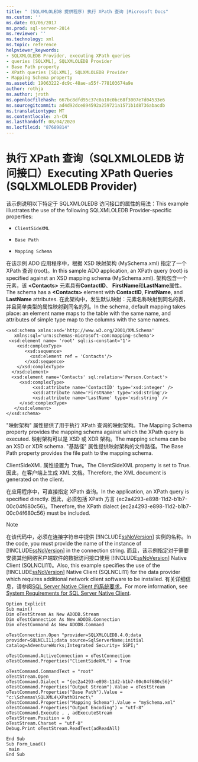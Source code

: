 ```yaml
---
title: " (SQLXMLOLEDB 提供程序) 执行 XPath 查询 |Microsoft Docs"
ms.custom: ''
ms.date: 03/06/2017
ms.prod: sql-server-2014
ms.reviewer: ''
ms.technology: xml
ms.topic: reference
helpviewer_keywords:
- SQLXMLOLEDB Provider, executing XPath queries
- queries [SQLXML], SQLXMLOLEDB Provider
- Base Path property
- XPath queries [SQLXML], SQLXMLOLEDB Provider
- Mapping Schema property
ms.assetid: 19063222-dc9c-48ae-a55f-778103674a9e
author: rothja
ms.author: jroth
ms.openlocfilehash: 667bc8dfd95c37c0a10c0bc68f3007e7d04533e6
ms.sourcegitcommit: ad4d92dce894592a259721a1571b1d8736abacdb
ms.translationtype: MT
ms.contentlocale: zh-CN
ms.lasthandoff: 08/04/2020
ms.locfileid: "87689814"
---
```

# <a name="executing-xpath-queries-sqlxmloledb-provider"></a><span data-ttu-id="4dad5-102">执行 XPath 查询（SQLXMLOLEDB 访问接口）</span><span class="sxs-lookup"><span data-stu-id="4dad5-102">Executing XPath Queries (SQLXMLOLEDB Provider)</span></span>
  <span data-ttu-id="4dad5-103">该示例说明以下特定于 SQLXMLOLEDB 访问接口的属性的用法：</span><span class="sxs-lookup"><span data-stu-id="4dad5-103">This example illustrates the use of the following SQLXMLOLEDB Provider-specific properties:</span></span>  
  
-   `ClientSideXML`  
  
-   `Base Path`  
  
-   `Mapping Schema`  
  
 <span data-ttu-id="4dad5-104">在该示例 ADO 应用程序中，根据 XSD 映射架构 (MySchema.xml) 指定了一个 XPath 查询 (root)。</span><span class="sxs-lookup"><span data-stu-id="4dad5-104">In this sample ADO application, an XPath query (root) is specified against an XSD mapping schema (MySchema.xml).</span></span> <span data-ttu-id="4dad5-105">架构包含一个元素，该 **\<Contacts>** 元素具有**ContactID**、 **FirstName**和**LastName**属性。</span><span class="sxs-lookup"><span data-stu-id="4dad5-105">The schema has a **\<Contacts>** element with **ContactID**, **FirstName**, and **LastName** attributes.</span></span> <span data-ttu-id="4dad5-106">在此架构中，发生默认映射：元素名称映射到同名的表，并且简单类型的属性映射到同名的列。</span><span class="sxs-lookup"><span data-stu-id="4dad5-106">In the schema, default mapping takes place: an element name maps to the table with the same name, and attributes of simple type map to the columns with the same names.</span></span>  
  
```  
<xsd:schema xmlns:xsd='http://www.w3.org/2001/XMLSchema'  
   xmlns:sql='urn:schemas-microsoft-com:mapping-schema'>  
 <xsd:element name= 'root' sql:is-constant='1'>   
    <xsd:complexType>  
       <xsd:sequence>  
         <xsd:element ref = 'Contacts'/>  
       </xsd:sequence>  
    </xsd:complexType>  
  </xsd:element>  
  <xsd:element name='Contacts' sql:relation='Person.Contact'>   
     <xsd:complexType>  
          <xsd:attribute name='ContactID' type='xsd:integer' />  
          <xsd:attribute name='FirstName' type='xsd:string'/>   
          <xsd:attribute name='LastName' type='xsd:string' />   
     </xsd:complexType>  
   </xsd:element>  
</xsd:schema>  
```  
  
 <span data-ttu-id="4dad5-107">"映射架构" 属性提供了用于执行 XPath 查询的映射架构。</span><span class="sxs-lookup"><span data-stu-id="4dad5-107">The Mapping Schema property provides the mapping schema against which the XPath query is executed.</span></span> <span data-ttu-id="4dad5-108">映射架构可以是 XSD 或 XDR 架构。</span><span class="sxs-lookup"><span data-stu-id="4dad5-108">The mapping schema can be an XSD or XDR schema.</span></span> <span data-ttu-id="4dad5-109">"基路径" 属性提供映射架构的文件路径。</span><span class="sxs-lookup"><span data-stu-id="4dad5-109">The Base Path property provides the file path to the mapping schema.</span></span>  
  
 <span data-ttu-id="4dad5-110">ClientSideXML 属性设置为 True。</span><span class="sxs-lookup"><span data-stu-id="4dad5-110">The ClientSideXML property is set to True.</span></span> <span data-ttu-id="4dad5-111">因此，在客户端上生成 XML 文档。</span><span class="sxs-lookup"><span data-stu-id="4dad5-111">Therefore, the XML document is generated on the client.</span></span>  
  
 <span data-ttu-id="4dad5-112">在应用程序中，可直接指定 XPath 查询。</span><span class="sxs-lookup"><span data-stu-id="4dad5-112">In the application, an XPath query is specified directly.</span></span> <span data-ttu-id="4dad5-113">因此，必须包括 XPath 方言 {ec2a4293-e898-11d2-b1b7-00c04f680c56}。</span><span class="sxs-lookup"><span data-stu-id="4dad5-113">Therefore, the XPath dialect {ec2a4293-e898-11d2-b1b7-00c04f680c56} must be included.</span></span>  
  
> [!NOTE]  
>  <span data-ttu-id="4dad5-114">在该代码中，必须在连接字符串中提供 [!INCLUDE[ssNoVersion](../../../includes/ssnoversion-md.md)] 实例的名称。</span><span class="sxs-lookup"><span data-stu-id="4dad5-114">In the code, you must provide the name of the instance of [!INCLUDE[ssNoVersion](../../../includes/ssnoversion-md.md)] in the connection string.</span></span> <span data-ttu-id="4dad5-115">而且，该示例指定对于需要安装其他网络客户端软件的数据访问接口使用 [!INCLUDE[ssNoVersion](../../../includes/ssnoversion-md.md)] Native Client (SQLNCLI11)。</span><span class="sxs-lookup"><span data-stu-id="4dad5-115">Also, this example specifies the use of the [!INCLUDE[ssNoVersion](../../../includes/ssnoversion-md.md)] Native Client (SQLNCLI11) for the data provider which requires additional network client software to be installed.</span></span> <span data-ttu-id="4dad5-116">有关详细信息，请参阅[SQL Server Native Client 的系统要求](../../native-client/system-requirements-for-sql-server-native-client.md)。</span><span class="sxs-lookup"><span data-stu-id="4dad5-116">For more information, see [System Requirements for SQL Server Native Client](../../native-client/system-requirements-for-sql-server-native-client.md).</span></span>  
  
```  
Option Explicit  
Sub main()  
Dim oTestStream As New ADODB.Stream  
Dim oTestConnection As New ADODB.Connection  
Dim oTestCommand As New ADODB.Command  
  
oTestConnection.Open "provider=SQLXMLOLEDB.4.0;data provider=SQLNCLI11;data source=SqlServerName;initial catalog=AdventureWorks;Integrated Security= SSPI;"  
  
oTestCommand.ActiveConnection = oTestConnection  
oTestCommand.Properties("ClientSideXML") = True  
  
oTestCommand.CommandText = "root"  
oTestStream.Open  
oTestCommand.Dialect = "{ec2a4293-e898-11d2-b1b7-00c04f680c56}"  
oTestCommand.Properties("Output Stream").Value = oTestStream  
oTestCommand.Properties("Base Path").Value = "c:\Schemas\SQLXML4\XPathDirect\"  
oTestCommand.Properties("Mapping Schema").Value = "mySchema.xml"  
oTestCommand.Properties("Output Encoding") = "utf-8"  
oTestCommand.Execute , , adExecuteStream  
oTestStream.Position = 0  
oTestStream.Charset = "utf-8"  
Debug.Print oTestStream.ReadText(adReadAll)  
  
End Sub  
Sub Form_Load()  
 main  
End Sub  
```  
  
  
